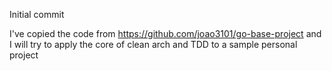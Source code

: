 Initial commit

I've copied the code from https://github.com/joao3101/go-base-project and I will try to apply the core of clean arch and TDD to a sample personal project
